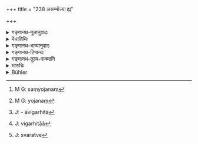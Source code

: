 +++
title = "238 असम्भोज्या ह्य्"

+++

<details><summary>गङ्गानथ-मूलानुवादः</summary>

Debarred from entertainments, debarred from sacrifices, debarred from education, excluded from all religious acts, these shall wander over the earth; abject and despised.—(238)
</details>

<details><summary>मेधातिथिः</summary>

**सर्वधर्म**ग्रहणाद् एवासंभोजनादीनां सिद्धे प्रतिषेधे दोषगुरुत्वख्यापनार्थम् एषाम् उपादानम् । **संभोग** एकत्र ग्रसनं गीतादिश्रवणं च । **संयाजनं**[^६११] तेषाम् एव याजनं[^६१२] तैः सह याजनं वा । एवं **संपाठो** ऽपि द्रष्टव्यः । **असंपाठ्याविवाहिन**[^६१३] इति । असंपाठ्याश् च अविवाहिनश्[^६१४] चेति द्वन्द्वः । **दीना** इति । सत्य् अपि स्ववत्वे[^६१५] तत्संबन्धिनिषेधभिक्षादिभोजनेन परयावज्ञया च वस्त्रखण्डादिवर्जनम् ॥ ९.२३८ ॥


[^६१५]:
     J: svaratve


[^६१४]:
     J: vigarhitāā


[^६१३]:
     J: - āvigarhitā


[^६१२]:
     M G: yojanaṃ


[^६११]:
     M G: saṃyojanaṃ
</details>

<details><summary>गङ्गानथ-भाष्यानुवादः</summary>

Exclusion from ‘*all religious acts*’ including exclusion from ‘entertainments’ and the rest also, those latter have been separately mentioned, with a view to indicate the seriousness of the offence.

‘*Entertainments*’—dinner parties, musical parties and so forth.

‘*Sacrifices*’—*i.e*, helping them to perform sacrifices.

Similarly with ‘education.’

If the muling is ‘*asampāṭhyavigarhitāḥ*’—the compound would be ‘*asampāṭhya* and *avigarhita*,’ ‘excluded from education and undespised.’

‘*Abject*’—*i.e*., even though possessed of wealth, they shall live on alms, and shall be clothed in rags and so forth (?).—(238)
</details>

<details><summary>गङ्गानथ-टिप्पन्यः</summary>

This verse is quoted in *Vivādaratnākara* (p. 635), which adds the following notes:—‘*Asambhojyāḥ*’, *i.e*., people should not join with them in any convivial gatherings;—‘*asampāṭhyāḥ*’, they are unfit for teaching;—‘*asamyājyāḥ*’, unfit for sacrificing;—‘*avivāhinaḥ*’, not entitled to marry;—in *Vyavahāra-Bālambhaṭṭī* (p. 116);—and in
*Prāyaścittaviveka* (p. 37), to the effect that one who has committed a
‘heinous’ crime is not entitled to any of the acts to which the twice-born are entitled.
</details>

<details><summary>गङ्गानथ-तुल्य-वाक्यानि</summary>

**(verses 9.235-242)  
**

See Comparative notes for [Verse 9.235].
</details>

<details><summary>भारुचिः</summary>

एष एव तेषां त्यागो विज्ञेयः । तद् एव दर्शयति ॥ ९.२३८ ॥
</details>

<details><summary>Bühler</summary>

238	Excluded from all fellowship at meals, excluded from all sacrifices, excluded from instruction and from matrimonial alliances, abject and excluded from all religious duties, let them wander over (this) earth.
</details>
